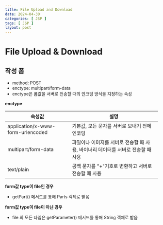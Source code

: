 ```yaml
---
title: File Upload and Download
date: 2024-04-30
categories: [ JSP ]
tags: [ JSP ]
layout: post
---
```


# File Upload & Download

## 작성 폼

* method: POST
* enctype: multipart/form-data
* enctype은 폼값을 서버로 전송할 때의 인코딩 방식을 지정하는 속성

**enctype**

| 속성값                               | 설명                                             |
|-----------------------------------|------------------------------------------------|
| application/x-www-form-urlencoded | 기본값, 모든 문자를 서버로 보내기 전에 인코딩                     |
| multipart/form-data               | 파일이나 이미지를 서버로 전송할 때 사용, 바이너리 데이터를 서버로 전송할 때 사용 |
| text/plain                        | 공백 문자를 "+"기호로 변환하고 서버로 전송할 때 사용                |

**form값 type이 file인 경우**

* getPart() 메서드를 통해 Parts 객체로 받음

**form값 type이 file이 아닌 경우**

* file 외 모든 타입은 getParameter() 메서드를 통해 String 객체로 받음